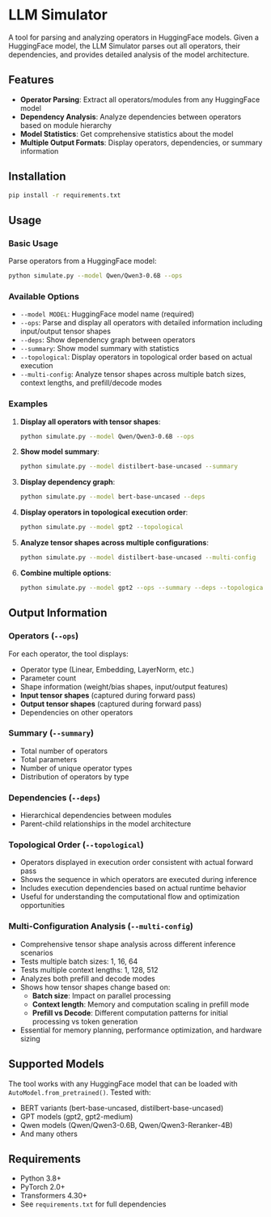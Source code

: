 # LLM Simulator

A tool for parsing and analyzing operators in HuggingFace models. Given a HuggingFace model, the LLM Simulator parses out all operators, their dependencies, and provides detailed analysis of the model architecture.

## Features

- **Operator Parsing**: Extract all operators/modules from any HuggingFace model
- **Dependency Analysis**: Analyze dependencies between operators based on module hierarchy
- **Model Statistics**: Get comprehensive statistics about the model
- **Multiple Output Formats**: Display operators, dependencies, or summary information

## Installation

```bash
pip install -r requirements.txt
```

## Usage

### Basic Usage

Parse operators from a HuggingFace model:

```bash
python simulate.py --model Qwen/Qwen3-0.6B --ops
```

### Available Options

- `--model MODEL`: HuggingFace model name (required)
- `--ops`: Parse and display all operators with detailed information including input/output tensor shapes
- `--deps`: Show dependency graph between operators
- `--summary`: Show model summary with statistics
- `--topological`: Display operators in topological order based on actual execution
- `--multi-config`: Analyze tensor shapes across multiple batch sizes, context lengths, and prefill/decode modes

### Examples

1. **Display all operators with tensor shapes**:
   ```bash
   python simulate.py --model Qwen/Qwen3-0.6B --ops
   ```

2. **Show model summary**:
   ```bash
   python simulate.py --model distilbert-base-uncased --summary
   ```

3. **Display dependency graph**:
   ```bash
   python simulate.py --model bert-base-uncased --deps
   ```

4. **Display operators in topological execution order**:
   ```bash
   python simulate.py --model gpt2 --topological
   ```

5. **Analyze tensor shapes across multiple configurations**:
   ```bash
   python simulate.py --model distilbert-base-uncased --multi-config
   ```

6. **Combine multiple options**:
   ```bash
   python simulate.py --model gpt2 --ops --summary --deps --topological --multi-config
   ```

## Output Information

### Operators (`--ops`)
For each operator, the tool displays:
- Operator type (Linear, Embedding, LayerNorm, etc.)
- Parameter count
- Shape information (weight/bias shapes, input/output features)
- **Input tensor shapes** (captured during forward pass)
- **Output tensor shapes** (captured during forward pass)
- Dependencies on other operators

### Summary (`--summary`)
- Total number of operators
- Total parameters
- Number of unique operator types
- Distribution of operators by type

### Dependencies (`--deps`)
- Hierarchical dependencies between modules
- Parent-child relationships in the model architecture

### Topological Order (`--topological`)
- Operators displayed in execution order consistent with actual forward pass
- Shows the sequence in which operators are executed during inference
- Includes execution dependencies based on actual runtime behavior
- Useful for understanding the computational flow and optimization opportunities

### Multi-Configuration Analysis (`--multi-config`)
- Comprehensive tensor shape analysis across different inference scenarios
- Tests multiple batch sizes: 1, 16, 64
- Tests multiple context lengths: 1, 128, 512
- Analyzes both prefill and decode modes
- Shows how tensor shapes change based on:
  - **Batch size**: Impact on parallel processing
  - **Context length**: Memory and computation scaling in prefill mode
  - **Prefill vs Decode**: Different computation patterns for initial processing vs token generation
- Essential for memory planning, performance optimization, and hardware sizing

## Supported Models

The tool works with any HuggingFace model that can be loaded with `AutoModel.from_pretrained()`. Tested with:
- BERT variants (bert-base-uncased, distilbert-base-uncased)
- GPT models (gpt2, gpt2-medium)
- Qwen models (Qwen/Qwen3-0.6B, Qwen/Qwen3-Reranker-4B)
- And many others

## Requirements

- Python 3.8+
- PyTorch 2.0+
- Transformers 4.30+
- See `requirements.txt` for full dependencies
